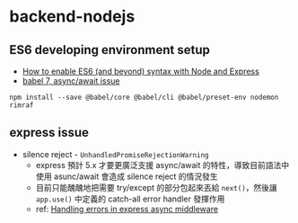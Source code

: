 # backend-nodejs


## ES6 developing environment setup
- [How to enable ES6 (and beyond) syntax with Node and Express](https://www.freecodecamp.org/news/how-to-enable-es6-and-beyond-syntax-with-node-and-express-68d3e11fe1ab/#how-does-it-work-a-high-level-view-of-what-we-need)
- [babel 7, async/await issue](https://stackoverflow.com/a/53736090/8694937)

```
npm install --save @babel/core @babel/cli @babel/preset-env nodemon rimraf
```

## express issue
- silence reject - `UnhandledPromiseRejectionWarning`
  - express 預計 5.x 才要更廣泛支援 async/await 的特性，導致目前語法中使用 asunc/await 會造成 silence reject 的情況發生
  - 目前只能醜醜地把需要 try/except 的部分包起來丟給 `next()`，然後讓 `app.use()` 中定義的 catch-all error handler 發揮作用
  - ref: [Handling errors in express async middleware](https://stackoverflow.com/a/51391081/8694937)